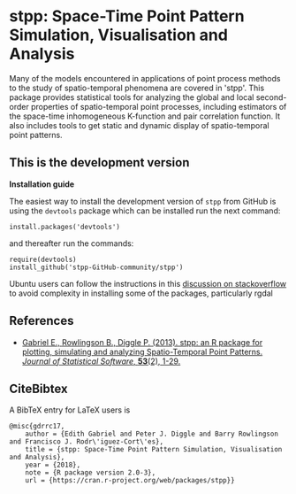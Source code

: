 # stpp: Space-Time Point Pattern Simulation, Visualisation and Analysis

Many of the models encountered in applications of point process methods to the study of spatio-temporal phenomena are covered in 'stpp'. This package provides statistical tools for analyzing the global and local second-order properties of spatio-temporal point processes, including estimators of the space-time inhomogeneous K-function and pair correlation function. It also includes tools to get static and dynamic display of spatio-temporal point patterns.

## This is the development version

**Installation guide**

The easiest way to install the development version of `stpp` from GitHub is using the `devtools` package which can be installed run the next command:
```
install.packages('devtools')
```
and thereafter run the commands:
```
require(devtools)
install_github('stpp-GitHub-community/stpp')
```
Ubuntu users can follow the instructions in this [discussion on stackoverflow](https://stackoverflow.com/questions/44382368/rgdal-installation-difficulty-on-ubuntu-16-04-lts) to avoid complexity in installing some of the packages, particularly rgdal

## References

- [Gabriel E., Rowlingson B., Diggle P. (2013). stpp: an R package for plotting, simulating and analyzing Spatio-Temporal Point Patterns. *Journal of Statistical Software*, **53**(2), 1-29.](https://www.jstatsoft.org/article/view/v053i02/v53i02.pdf)

## CiteBibtex

A BibTeX entry for LaTeX users is

```
@misc{gdrrc17,
	author = {Edith Gabriel and Peter J. Diggle and Barry Rowlingson and Francisco J. Rodr\'iguez-Cort\'es},
	title = {stpp: Space-Time Point Pattern Simulation, Visualisation and Analysis},
	year = {2018},
	note = {R package version 2.0-3},
	url = {https://cran.r-project.org/web/packages/stpp}}
```

